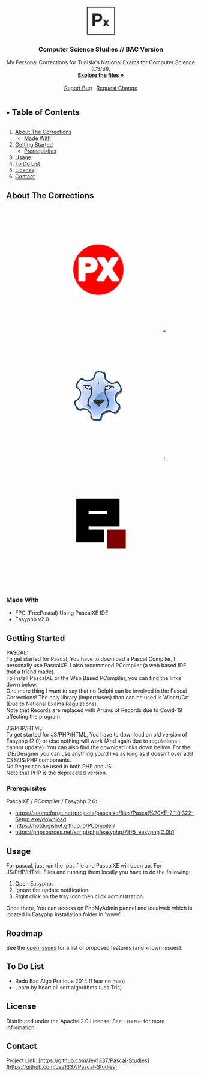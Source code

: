 <!--
*** Thanks for checking out the Best-README-Template. If you have a suggestion
*** that would make this better, please fork the repo and create a pull request
*** or simply open an issue with the tag "enhancement".
*** Thanks again! Now go create something AMAZING! :D
***
***
***
*** To avoid retyping too much info. Do a search and replace for the following:
*** github_username, repo_name, twitter_handle, email, project_title, project_description
--> 



<!-- PROJECT SHIELDS -->
<!--
*** I'm using markdown "reference style" links for readability.
*** Reference links are enclosed in brackets [ ] instead of parentheses ( ).
*** See the bottom of this document for the declaration of the reference variables
*** for contributors-url, forks-url, etc. This is an optional, concise syntax you may use.
*** https://www.markdownguide.org/basic-syntax/#reference-style-links
-->
<!--
[![Contributors][contributors-shield]][contributors-url]
[![Forks][forks-shield]][forks-url]
[![Stargazers][stars-shield]][stars-url]
[![Issues][issues-shield]][issues-url]
[![MIT License][license-shield]][license-url]
-->


<!-- PROJECT LOGO -->
<br />
<p align="center">
  <a href="https://github.com/Jev1337/Pascal-Studies">
    <img src="explorer_0KnDLzyOVG.png" alt="Logo" width="80" height="80">
  </a>

  <h3 align="center">Computer Science Studies // BAC Version</h3>

  <p align="center">
    My Personal Corrections for Tunisia's National Exams for Computer Science (CS/SI).
    <br />
    <a href="https://github.com/Jev1337/Pascal-Studies"><strong>Explore the files »</strong></a>
    <br />
    <br />
    <a href="https://github.com/Jev1337/Pascal-Studies/issues">Report Bug</a>
    ·
    <a href="https://github.com/Jev1337/Pascal-Studies/issues">Request Change</a>
  </p>
</p>



<!-- TABLE OF CONTENTS -->
<details open="open">
  <summary><h2 style="display: inline-block">Table of Contents</h2></summary>
  <ol>
    <li>
      <a href="#about-the-corrections">About The Corrections</a>
      <ul>
        <li><a href="#made-with">Made With</a></li>
      </ul>
    </li>
    <li>
      <a href="#getting-started">Getting Started</a>
      <ul>
        <li><a href="#prerequisites">Prerequisites</a></li>
      </ul>
    </li>
    <li><a href="#usage">Usage</a></li>
	<li><a href="#To-Do-List">To Do List</a></li>
    <li><a href="#license">License</a></li>
    <li><a href="#contact">Contact</a></li>
  </ol>
</details>



<!-- ABOUT THE Corrections -->
## About The Corrections

<div align="center"><a href="https://sourceforge.net/projects/pascalxe/" target="_blank"><img src="icon.png" alt="Logo" width="135" height="135" style="border:0px;margin:100px;clear:both;"></a> + <a href="https://www.freepascal.org/" target="_blank"><img src="fpc.png" alt="Logo" width="135" height="135" style="border:0px;margin:100px;clear:both;"></a> + <a href="https://www.easyphp.org/" target="_blank"><img src="ez.png" alt="Logo" width="135" height="135" style="border:0px;margin:100px;clear:both;"></a></div>


### Made With

* []()FPC (FreePascal) Using PascalXE IDE
* []()Easyphp v2.0

<!-- GETTING STARTED -->
## Getting Started

PASCAL:<br>
To get started for Pascal, You have to download a Pascal Compiler, I personally use PascalXE. I also recommend PCompiler (a web based IDE that a friend made). <br>
To install PascalXE or the Web Based PCompiler, you can find the links down below. <br>
One more thing I want to say that no Delphi can be involved in the Pascal Corrections! The only library (import/uses) than can be used is Wincrt/Crt (Due to National Exams Regulations).<br>
Note that Records are replaced with Arrays of Records due to Covid-19 affecting the program.<br>

JS/PHP/HTML:<br>
To get started for JS/PHP/HTML, You have to download an old version of Easyphp (2.0) or else nothing will work (And again due to regulations I cannot update). You can also find the download links down bellow. For the IDE/Designer you can use anything you'd like as long as it doesn't over add CSS/JS/PHP components.<br>
No Regex can be used in both PHP and JS.<br>
Note that PHP is the deprecated version.<br>

### Prerequisites

PascalXE / PCompiler / Easyphp 2.0:
* https://sourceforge.net/projects/pascalxe/files/Pascal%20XE-2.1.0.322-Setup.exe/download
* https://hotdogishot.github.io/PCompiler/ <br>
* https://phpsources.net/script/php/easyphp/78-5_easyphp,2.0b1
<!-- USAGE EXAMPLES -->
## Usage

For pascal, just run the .pas file and PascalXE will open up.
For JS/PHP/HTML Files and running them locally you have to do the following:
  <ol>
    <li>Open Easyphp.</li>
    <li>Ignore the update notification.</li>
    <li>Right click on the tray icon then click administration.</li>
  </ol>
Once there, You can access on PhpMyAdmin pannel and localweb which is located in Easyphp installation folder in 'www'. 

<!-- ROADMAP -->
## Roadmap

See the [open issues](https://github.com/Jev1337/Pascal-Studies/issues) for a list of proposed features (and known issues).

<!-- TO DO LIST -->
## To Do List
* Redo Bac Algo Pratique 2014 (I fear no man)
* Learn by heart all sort algorithms (Les Tris)
<!-- LICENSE -->
## License

Distributed under the Apache 2.0 License. See `LICENSE` for more information.



<!-- CONTACT -->
## Contact

Project Link: [https://github.com/Jev1337/Pascal-Studies](https://github.com/Jev1337/Pascal-Studies)







<!-- MARKDOWN LINKS & IMAGES -->
<!-- https://www.markdownguide.org/basic-syntax/#reference-style-links -->
[contributors-shield]: https://img.shields.io/github/contributors/Jev1337/CS-Studies.svg?style=for-the-badge
[contributors-url]: https://github.com/Jev1337/CS-Studies/graphs/contributors
[forks-shield]: https://img.shields.io/github/forks/Jev1337/CS-Studies.svg?style=for-the-badge
[forks-url]: https://github.com/Jev1337/CS-Studies/network/members
[stars-shield]: https://img.shields.io/github/stars/Jev1337/CS-Studies.svg?style=for-the-badge
[stars-url]: https://github.com/Jev1337/CS-Studies/stargazers
[issues-shield]: https://img.shields.io/github/issues/Jev1337/CS-Studies.svg?style=for-the-badge
[issues-url]: https://github.com/Jev1337/CS-Studies/issues
[license-shield]: https://img.shields.io/github/license/Jev1337/CS-Studies?style=for-the-badge
[license-url]: https://github.com/Jev1337/CS-Studies/blob/master/LICENSE.txt
